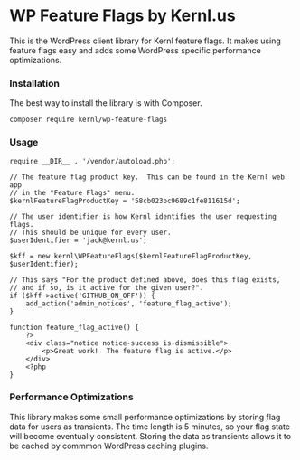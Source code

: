 WP Feature Flags by Kernl.us
============================

This is the WordPress client library for Kernl feature flags.  It makes using feature flags easy and adds some WordPress specific performance optimizations.

### Installation

The best way to install the library is with Composer.

    composer require kernl/wp-feature-flags


### Usage

    require __DIR__ . '/vendor/autoload.php';

    // The feature flag product key.  This can be found in the Kernl web app
    // in the "Feature Flags" menu.
    $kernlFeatureFlagProductKey = '58cb023bc9689c1fe811615d';
    
    // The user identifier is how Kernl identifies the user requesting flags.
    // This should be unique for every user.
    $userIdentifier = 'jack@kernl.us';
    
    $kff = new kernl\WPFeatureFlags($kernlFeatureFlagProductKey, $userIdentifier);
    
    // This says "For the product defined above, does this flag exists,
    // and if so, is it active for the given user?".
    if ($kff->active('GITHUB_ON_OFF')) {
        add_action('admin_notices', 'feature_flag_active');
    }

    function feature_flag_active() {
        ?>
        <div class="notice notice-success is-dismissible">
            <p>Great work!  The feature flag is active.</p>
        </div>
        <?php
    }

### Performance Optimizations

This library makes some small performance optimizations by storing flag data for users as transients.  The time length is 5 minutes, so your flag state will become eventually consistent.  Storing the data as transients allows it to be cached by commmon WordPress caching plugins.